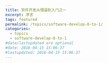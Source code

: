 ```yaml
---
title: 软件开发从懵逼到入门之一
excerpt: 序言
tags: featured
permalink: /topics/software-develop-0-to-1/
categories:
  - topics
  - software-develop-0-to-1
#date/lastupdated are optional
#date: 2016-04-15 15:06:37
#lastupdated: 2016-04-15 15:06:37
---
```


